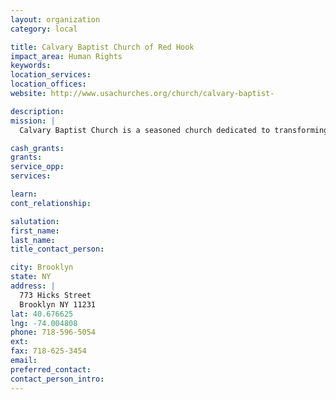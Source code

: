 ```yaml
---
layout: organization
category: local

title: Calvary Baptist Church of Red Hook
impact_area: Human Rights
keywords: 
location_services: 
location_offices: 
website: http://www.usachurches.org/church/calvary-baptist-

description: 
mission: |
  Calvary Baptist Church is a seasoned church dedicated to transforming the community through hope and faith. Calvary's doors are open to people regardless of race. We believe in the Father, Son Jesus Christ and Holy Spirit.

cash_grants: 
grants: 
service_opp: 
services: 

learn: 
cont_relationship: 

salutation: 
first_name: 
last_name: 
title_contact_person: 

city: Brooklyn
state: NY
address: |
  773 Hicks Street    
  Brooklyn NY 11231
lat: 40.676625
lng: -74.004808
phone: 718-596-5054
ext: 
fax: 718-625-3454
email: 
preferred_contact: 
contact_person_intro: 
---
```

